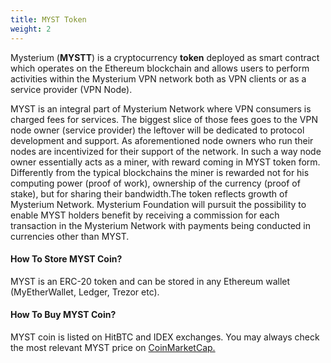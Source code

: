 ```yaml
---
title: MYST Token
weight: 2
---
```


Mysterium (**MYSTT**) is a cryptocurrency **token** deployed as smart contract which operates on the Ethereum blockchain and allows users to perform activities within the Mysterium VPN network both as VPN clients or as a service provider (VPN Node).

MYST is an integral part of Mysterium Network where VPN consumers is charged fees for services. The biggest slice of those fees goes to the VPN node owner (service provider) the leftover will be dedicated to protocol development and support. As aforementioned node owners who run their nodes are incentivized for their support of the network. In such a way node owner essentially acts as a miner, with reward coming in MYST token form. Differently from the typical blockchains the miner is  rewarded not for his computing power (proof of work), ownership of the currency (proof of stake), but for sharing their bandwidth.The token reflects growth of Mysterium Network. Mysterium Foundation will pursuit the possibility to enable MYST holders benefit by receiving a commission for each transaction in the Mysterium Network with payments being conducted in currencies other than MYST.

#### How To Store MYST Coin?

MYST is an ERC-20 token and can be stored in any Ethereum wallet (MyEtherWallet, Ledger, Trezor etc).

#### How To Buy MYST Coin?

MYST coin is listed on HitBTC and IDEX exchanges. You may always check the most relevant MYST price on [CoinMarketCap.](https://coinmarketcap.com/currencies/mysterium/)
